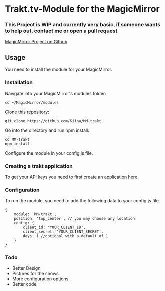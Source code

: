 # Trakt.tv-Module for the MagicMirror
### This Project is WIP and currently very basic, if someone wants to help out, contact me or open a pull request

[MagicMirror Project on Github](https://github.com/MichMich/MagicMirror/)

## Usage

You need to install the module for your MagicMirror.

### Installation

Navigate into your MagicMirror's modules folder:

```shell
cd ~/MagicMirror/modules
```
Clone this repository:
```shell
git clone https://github.com/Kiina/MM-trakt
```
Go into the directory and run npm install:
```shell
cd MM-trakt
npm install
```
Configure the module in your config.js file.


### Creating a trakt application

To get your API keys you need to first create an application [here](https://trakt.tv/oauth/applications/new).


### Configuration

To run the module, you need to add the following data to your config.js file.

```
{
	module: 'MM-trakt',
	position: 'top_center', // you may choose any location
	config: {
		client_id: 'YOUR_CLIENT_ID',
		client_secret: 'YOUR_CLIENT_SECRET',
		days: 1 //optional with a default of 1
	}
}
```

### Todo

* Better Design
* Pictures for the shows
* More configuration options
* Better code
